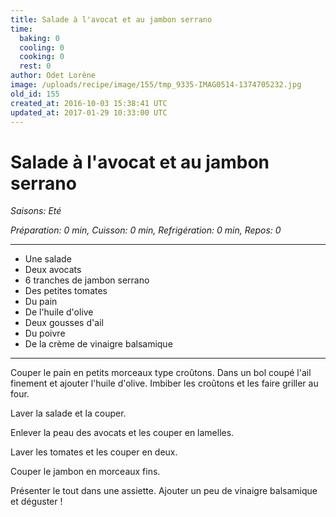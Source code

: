 ```yaml
---
title: Salade à l'avocat et au jambon serrano
time:
  baking: 0
  cooling: 0
  cooking: 0
  rest: 0
author: Odet Lorène
image: /uploads/recipe/image/155/tmp_9335-IMAG0514-1374705232.jpg
old_id: 155
created_at: 2016-10-03 15:38:41 UTC
updated_at: 2017-01-29 10:33:00 UTC
---
```


# Salade à l'avocat et au jambon serrano

_Saisons: Eté_

_Préparation: 0 min, Cuisson: 0 min, Refrigération: 0 min, Repos: 0_

---

- Une salade
- Deux avocats
- 6 tranches de jambon serrano
- Des petites tomates
- Du pain
- De l'huile d'olive
- Deux gousses d'ail
- Du poivre
- De la crème de vinaigre balsamique

---

Couper le pain en petits morceaux type croûtons. Dans un bol coupé l'ail finement et ajouter l'huile d'olive. Imbiber les croûtons et les faire griller au four.

Laver la salade et la couper.

Enlever la peau des avocats et les couper en lamelles.

Laver les tomates et les couper en deux.

Couper le jambon en morceaux fins.

Présenter le tout dans une assiette. Ajouter un peu de vinaigre balsamique et déguster !
